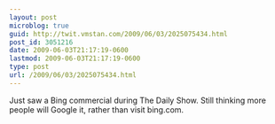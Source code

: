 ```yaml
---
layout: post
microblog: true
guid: http://twit.vmstan.com/2009/06/03/2025075434.html
post_id: 3051216
date: 2009-06-03T21:17:19-0600
lastmod: 2009-06-03T21:17:19-0600
type: post
url: /2009/06/03/2025075434.html
---
```

Just saw a Bing commercial during The Daily Show. Still thinking more people will Google it, rather than visit bing.com.
